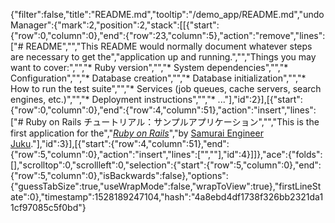 {"filter":false,"title":"README.md","tooltip":"/demo_app/README.md","undoManager":{"mark":2,"position":2,"stack":[[{"start":{"row":0,"column":0},"end":{"row":23,"column":5},"action":"remove","lines":["# README","","This README would normally document whatever steps are necessary to get the","application up and running.","","Things you may want to cover:","","* Ruby version","","* System dependencies","","* Configuration","","* Database creation","","* Database initialization","","* How to run the test suite","","* Services (job queues, cache servers, search engines, etc.)","","* Deployment instructions","","* ..."],"id":2}],[{"start":{"row":0,"column":0},"end":{"row":4,"column":51},"action":"insert","lines":["# Ruby on Rails チュートリアル：サンプルアプリケーション","","This is the first application for the","[*Ruby on Rails*](http://rubyonrails.org/)","by [Samurai Engineer Juku](http://www.sejuku.net/)."],"id":3}],[{"start":{"row":4,"column":51},"end":{"row":5,"column":0},"action":"insert","lines":["",""],"id":4}]]},"ace":{"folds":[],"scrolltop":0,"scrollleft":0,"selection":{"start":{"row":5,"column":0},"end":{"row":5,"column":0},"isBackwards":false},"options":{"guessTabSize":true,"useWrapMode":false,"wrapToView":true},"firstLineState":0},"timestamp":1528189247104,"hash":"4a8ebd4df1738f326bb2321da11cf97085c5f0bd"}